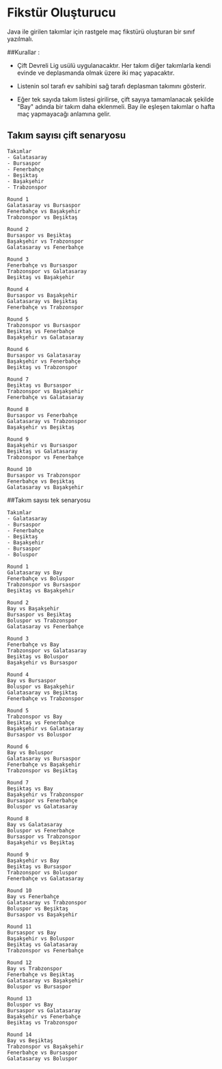  # Fikstür Oluşturucu
Java ile girilen takımlar için rastgele maç fikstürü oluşturan bir sınıf yazılmalı.

##Kurallar :

* Çift Devreli Lig usülü uygulanacaktır. Her takım diğer takımlarla kendi evinde ve deplasmanda olmak üzere iki maç yapacaktır.


* Listenin sol tarafı ev sahibini sağ tarafı deplasman takımını gösterir.


* Eğer tek sayıda takım listesi girilirse, çift sayıya tamamlanacak şekilde "Bay" adında bir takım daha eklenmeli. Bay ile eşleşen takımlar o hafta maç yapmayacağı anlamına gelir.
 ## Takım sayısı çift senaryosu

````
Takımlar
- Galatasaray
- Bursaspor
- Fenerbahçe
- Beşiktaş
- Başakşehir
- Trabzonspor

Round 1
Galatasaray vs Bursaspor
Fenerbahçe vs Başakşehir
Trabzonspor vs Beşiktaş

Round 2
Bursaspor vs Beşiktaş
Başakşehir vs Trabzonspor
Galatasaray vs Fenerbahçe

Round 3
Fenerbahçe vs Bursaspor
Trabzonspor vs Galatasaray
Beşiktaş vs Başakşehir

Round 4 
Bursaspor vs Başakşehir
Galatasaray vs Beşiktaş
Fenerbahçe vs Trabzonspor

Round 5
Trabzonspor vs Bursaspor
Beşiktaş vs Fenerbahçe
Başakşehir vs Galatasaray

Round 6
Bursaspor vs Galatasaray
Başakşehir vs Fenerbahçe
Beşiktaş vs Trabzonspor

Round 7
Beşiktaş vs Bursaspor
Trabzonspor vs Başakşehir
Fenerbahçe vs Galatasaray

Round 8
Bursaspor vs Fenerbahçe
Galatasaray vs Trabzonspor
Başakşehir vs Beşiktaş

Round 9
Başakşehir vs Bursaspor
Beşiktaş vs Galatasaray
Trabzonspor vs Fenerbahçe

Round 10
Bursaspor vs Trabzonspor
Fenerbahçe vs Beşiktaş
Galatasaray vs Başakşehir
````

##Takım sayısı tek senaryosu

````
Takımlar
- Galatasaray
- Bursaspor
- Fenerbahçe
- Beşiktaş
- Başakşehir
- Bursaspor
- Boluspor

Round 1
Galatasaray vs Bay
Fenerbahçe vs Boluspor
Trabzonspor vs Bursaspor
Beşiktaş vs Başakşehir

Round 2
Bay vs Başakşehir
Bursaspor vs Beşiktaş
Boluspor vs Trabzonspor
Galatasaray vs Fenerbahçe

Round 3
Fenerbahçe vs Bay
Trabzonspor vs Galatasaray
Beşiktaş vs Boluspor
Başakşehir vs Bursaspor

Round 4
Bay vs Bursaspor
Boluspor vs Başakşehir
Galatasaray vs Beşiktaş
Fenerbahçe vs Trabzonspor

Round 5
Trabzonspor vs Bay
Beşiktaş vs Fenerbahçe
Başakşehir vs Galatasaray
Bursaspor vs Boluspor

Round 6
Bay vs Boluspor
Galatasaray vs Bursaspor
Fenerbahçe vs Başakşehir
Trabzonspor vs Beşiktaş

Round 7
Beşiktaş vs Bay
Başakşehir vs Trabzonspor
Bursaspor vs Fenerbahçe
Boluspor vs Galatasaray

Round 8
Bay vs Galatasaray
Boluspor vs Fenerbahçe
Bursaspor vs Trabzonspor
Başakşehir vs Beşiktaş

Round 9
Başakşehir vs Bay
Beşiktaş vs Bursaspor
Trabzonspor vs Boluspor
Fenerbahçe vs Galatasaray

Round 10
Bay vs Fenerbahçe
Galatasaray vs Trabzonspor
Boluspor vs Beşiktaş
Bursaspor vs Başakşehir

Round 11
Bursaspor vs Bay
Başakşehir vs Boluspor
Beşiktaş vs Galatasaray
Trabzonspor vs Fenerbahçe

Round 12
Bay vs Trabzonspor
Fenerbahçe vs Beşiktaş
Galatasaray vs Başakşehir
Boluspor vs Bursaspor

Round 13
Boluspor vs Bay
Bursaspor vs Galatasaray
Başakşehir vs Fenerbahçe
Beşiktaş vs Trabzonspor

Round 14
Bay vs Beşiktaş
Trabzonspor vs Başakşehir
Fenerbahçe vs Bursaspor
Galatasaray vs Boluspor
````